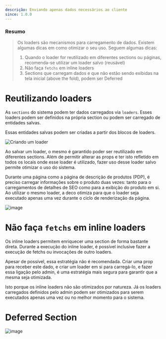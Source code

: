 ```yaml
---
descrição: Enviando apenas dados necessários ao cliente
since: 1.0.0
---
```


### Resumo

> Os loaders são mecanismos para carregamento de dados. Existem algumas dicas em
> como otimizar o seu uso. Seguem algumas dicas:
>
> 1. Quando o loader for reutilizado em diferentes sections ou páginas,
>    recomenda-se utilizar um loader salvo (reusável)
> 2. Não faça `fetchs` em inline loaders
> 3. Sections que carregam dados e que não estão sendo exibidas na tela inicial
>    (above the fold), podem ser Deferred

# Reutilizando loaders

As `sections` do sistema podem ter dados carregados via `loaders`. Esses loaders
podem ser definidos na própria section ou podem ser carregado de entidades
salvas.

Essas entidades salvas podem ser criadas a partir dos blocos de loaders.

![Criando um loader](https://github.com/deco-sites/starting/assets/882438/47c63784-4839-4d97-aff4-8c1e8e18332a)

Ao salvar um loader, o mesmo é garantido poder ser reutilizado em diferentes
sections. Além de permitir alterar as props e ter isto refletido em todos os
locais onde esse loader é utilizado, fazer uso desse loader salvo permite
otimizar o uso do sistema.

Durante uma página como a página de descrição de produtos (PDP), é preciso
carregar informações sobre o produto duas vezes: tanto para o carregamentos de
detalhes de SEO como para a exibição do produto em si. Ao utilizar o mesmo
loader, a deco otimiza para que o loader seja executado apenas uma vez durante o
ciclo de renderização da página.

![image](https://github.com/deco-sites/starting/assets/882438/a39e3806-89e4-4b22-a179-491c048b18f7)

# Não faça `fetchs` em inline loaders

Os inline loaders permitem enriquecer uma section de forma bastante direta.
Durante a execução do inline loader, é possível inclusive fazer a execução de
fetchs ou invocações de outro loaders.

Apesar de possível, essa estratégia não é recomendada. Criar uma prop para
receber este dado, e criar um loader em si para carregá-lo, e fazer essa ligação
pelo admin, é uma estratégia mais segura para garantir que a mesma seja
otimizada.

Isto porque os inline loaders não são otimizados por natureza. Já os loaders
carregados definidos pelo admin podem ser otimizados para serem executados
apenas uma vez ou no melhor momento para o sistema.

# Deferred Section

![image](https://github.com/deco-sites/starting/assets/882438/06b0fde3-874f-4b26-84b5-d4a41c94e5de)
